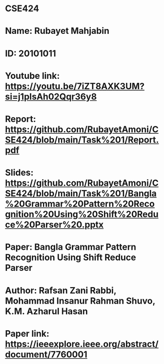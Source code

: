 # CSE424
# Name: Rubayet Mahjabin
# ID: 20101011
# Youtube link: https://youtu.be/7iZT8AXK3UM?si=j1pIsAh02Qqr36y8
# Report: https://github.com/RubayetAmoni/CSE424/blob/main/Task%201/Report.pdf
# Slides: https://github.com/RubayetAmoni/CSE424/blob/main/Task%201/Bangla%20Grammar%20Pattern%20Recognition%20Using%20Shift%20Reduce%20Parser%20.pptx
# Paper: Bangla Grammar Pattern Recognition Using Shift Reduce Parser
# Author: Rafsan Zani Rabbi, Mohammad Insanur Rahman Shuvo, K.M. Azharul Hasan
# Paper link: https://ieeexplore.ieee.org/abstract/document/7760001


